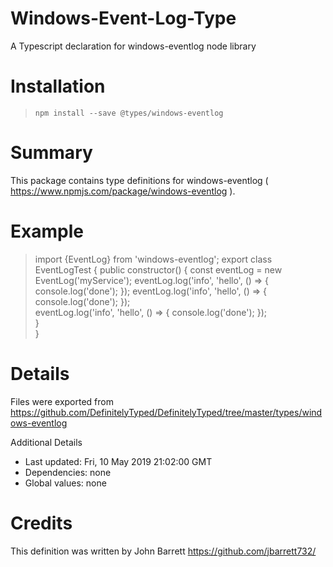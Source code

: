# Windows-Event-Log-Type
A Typescript declaration for windows-eventlog node library 

# Installation
> `npm install --save @types/windows-eventlog`

# Summary
This package contains type definitions for windows-eventlog ( https://www.npmjs.com/package/windows-eventlog ).

# Example
> import {EventLog} from 'windows-eventlog';
> export class EventLogTest {
>   public constructor() {
>       const eventLog = new EventLog('myService');
>       eventLog.log('info', 'hello', () => { console.log('done'); });
>       eventLog.log('info', 'hello', () => { console.log('done'); });  
>       eventLog.log('info', 'hello', () => { console.log('done'); });  
>   }    
> }

# Details
Files were exported from https://github.com/DefinitelyTyped/DefinitelyTyped/tree/master/types/windows-eventlog

Additional Details
 * Last updated: Fri, 10 May 2019 21:02:00 GMT
 * Dependencies: none
 * Global values: none

# Credits
This definition was written by John Barrett <https://github.com/jbarrett732/> 

